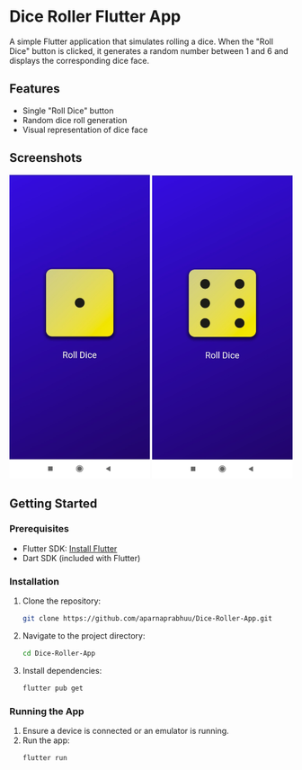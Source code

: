 # Dice Roller Flutter App

A simple Flutter application that simulates rolling a dice. When the "Roll Dice" button is clicked, it generates a random number between 1 and 6 and displays the corresponding dice face.

## Features

- Single "Roll Dice" button
- Random dice roll generation
- Visual representation of dice face

## Screenshots

<p >
  <img src="assets/images/dice-images/rd1.jpg" alt="Screenshot 1" width="250"/>
  <img src="assets/images/dice-images/rd2.jpg" alt="Screenshot 2" width="250"/>
</p>


## Getting Started

### Prerequisites

- Flutter SDK: [Install Flutter](https://flutter.dev/docs/get-started/install)
- Dart SDK (included with Flutter)

### Installation

1. Clone the repository:
    ```sh
    git clone https://github.com/aparnaprabhuu/Dice-Roller-App.git
    ```
2. Navigate to the project directory:
    ```sh
    cd Dice-Roller-App
    ```
3. Install dependencies:
    ```sh
    flutter pub get
    ```

### Running the App

1. Ensure a device is connected or an emulator is running.
2. Run the app:
    ```sh
    flutter run
    ```
